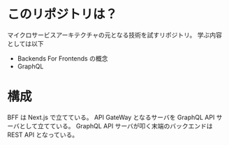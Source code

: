 # このリポジトリは？
マイクロサービスアーキテクチャの元となる技術を試すリポジトリ。
学ぶ内容としては以下

* Backends For Frontends の概念
* GraphQL

# 構成
BFF は Next.js で立てている。
API GateWay となるサーバを GraphQL API サーバとして立てている。
GraphQL API サーバが叩く末端のバックエンドは REST API となっている。
